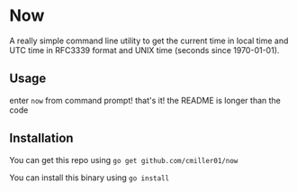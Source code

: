 # Now
A really simple command line utility to get the current time in local time and UTC time in RFC3339 format and UNIX time (seconds since 1970-01-01).

## Usage
enter `now` from command prompt! that's it! the README is longer than the code

## Installation
You can get this repo using `go get github.com/cmiller01/now`

You can install this binary using `go install`
